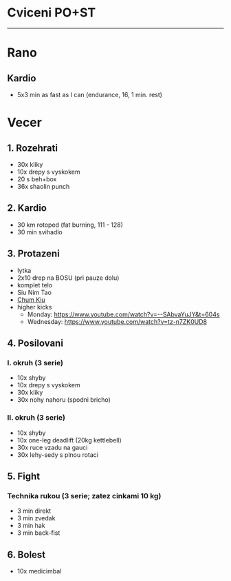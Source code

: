 # Cviceni PO+ST
---
# Rano
## Kardio
* 5x3 min as fast as I can (endurance, 16, 1 min. rest)
# Vecer
## 1. Rozehrati
* 30x kliky
* 10x drepy s vyskokem
* 20 s beh+box
* 36x shaolin punch
## 2. Kardio
* 30 km rotoped (fat burning, 111 - 128)
* 30 min svihadlo
## 3. Protazeni
* lytka
* 2x10 drep na BOSU (pri pauze dolu)
* komplet telo
* Siu Nim Tao
* [Chum Kiu](https://www.youtube.com/watch?v=HwVTdukbUnQ)
* higher kicks
  - Monday: https://www.youtube.com/watch?v=--SAbvaYuJY&t=604s
  - Wednesday: https://www.youtube.com/watch?v=tz-n7ZK0UD8
## 4. Posilovani
### I. okruh (3 serie)
* 10x shyby
* 10x drepy s vyskokem
* 30x kliky
* 30x nohy nahoru (spodni bricho)
### II. okruh (3 serie)
* 10x shyby
* 10x one-leg deadlift (20kg kettlebell)
* 30x ruce vzadu na gauci
* 30x lehy-sedy s plnou rotaci
## 5. Fight
### Technika rukou (3 serie; zatez cinkami 10 kg)
* 3 min direkt
* 3 min zvedak
* 3 min hak
* 3 min back-fist

## 6. Bolest
* 10x medicimbal
